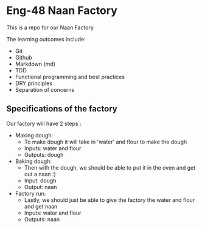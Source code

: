 # Eng-48 Naan Factory

This is a repo for our Naan Factory

The learning outcomes include:
 - Git
 - Github
 - Markdown (md)
 - TDD
 - Functional programming and best practices
 - DRY principles
 - Separation of concerns
 
 
 ## Specifications of the factory
 
Our factory will have 2 steps :
- Making dough:
    - To make dough it will take in 'water' and flour to make the dough
    - Inputs: water and flour
    - Outputs: dough
- Baking dough:
    - Then with the dough, we should be able to put it in the oven and get out a naan :)
    - Input: dough
    - Output: naan
- Factory run:
    - Lastly, we should just be able to give the factory the water and flour and get naan
    - Inputs: water and flour
    - Outputs: naan
 